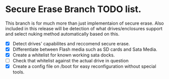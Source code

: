 # Secure Erase Branch TODO list.
This branch is for much more than just implementaion of secure erase. Also included in this release will be detection of what
drives/enclosures support and select nuking method automatically based on this.

 - [x] Detect drives' capabilites and reccomend secure erase.
 - [x] Differentiate between Flash media such as SD cards and Sata Media.
 - [x] Create a whitelist for known working sata docks.
 - [ ] Check that whitelist against the actual drive in question
 - [x] Create a config file on /boot for easy reconfiguration without special tools.
